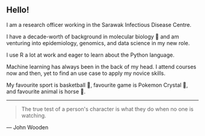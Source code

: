 ## Hello! 

I am a research officer working in the Sarawak Infectious Disease Centre. 

I have a decade-worth of background in molecular biology 🧬 and am venturing into epidemiology, genomics, and data science in my new role. 

I use R a lot at work and eager to learn about the Python language.

Machine learning has always been in the back of my head. I attend courses now and then, yet to find an use case to apply my novice skills.  

My favourite sport is basketball 🏀, favourite game is Pokemon Crystal 💎, and favourite animal is horse 🐴. 

---
> The true test of a person's character is what they do when no one is watching.

— John Wooden

<!--
**Kenneft90/Kenneft90** is a ✨ _special_ ✨ repository because its `README.md` (this file) appears on your GitHub profile.

Here are some ideas to get you started:

- 🔭 I’m currently working on ...
- 🌱 I’m currently learning ...
- 👯 I’m looking to collaborate on ...
- 🤔 I’m looking for help with ...
- 💬 Ask me about ...
- 📫 How to reach me: ...
- 😄 Pronouns: ...
- ⚡ Fun fact: ...
-->
